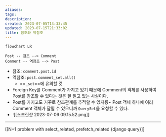 ```yaml
---
aliases: 
tags: 
description:
created: 2023-07-05T13:33:45
updated: 2023-07-15T21:33:02
title: 참조와 역참조
---
```


```mermaid
flowchart LR

Post -- 참조 --> Comment
Comment -- 역참조 --> Post
```

- 참조: `comment.post.id`
- 역참조: `post.comment_set.all()`
	- ==`_set`==에 유의할 것
- Foreign Key를 Comment가 가지고 있기 때문에 Comment의 객체를 사용하여 Post를 참조할 수 있다는 것은 잘 알고 있는 사실이다.
- Post를 가지고도 거꾸로 참조관계를 추적할 수 있지롱~ Post 객체 하나에 여러 Comment 객체가 달릴 수 있으니까 `QuerySet`을 요청할 수 있다.
- ![[스크린샷 2023-07-06 09.15.52.png]]
___
[[N+1 problem with select_related, prefetch_related {django query}]]
